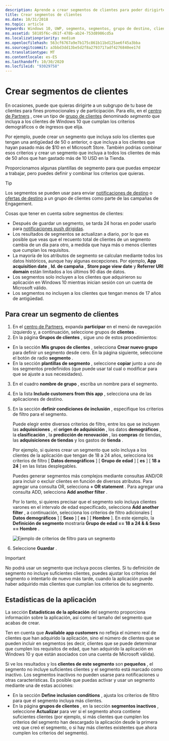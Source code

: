 ```yaml
---
description: Aprende a crear segmentos de clientes para poder dirigirte a un subgrupo de tu base de clientes para fines promocionales o de participación.
title: Crear segmentos de clientes
ms.date: 10/31/2018
ms.topic: article
keywords: Windows 10, UWP, segmento, segmentos, grupo de destino, clientes
ms.assetid: 58185f6c-d61f-478b-ab24-753d8986cd5a
ms.localizationpriority: medium
ms.openlocfilehash: 563cf6767a9e7b175c861b11bd125ae6f45a3bba
ms.sourcegitcommit: a3bbd3dd13be5d2f8a2793717adf4276840ee17d
ms.translationtype: MT
ms.contentlocale: es-ES
ms.lasthandoff: 10/30/2020
ms.locfileid: "93029758"
---
```

# <a name="create-customer-segments"></a>Crear segmentos de clientes

En ocasiones, puede que quieras dirigirte a un subgrupo de tu base de clientes para fines promocionales y de participación. Para ello, en el [centro de Partners](https://partner.microsoft.com/dashboard) , cree un tipo de [grupo de clientes](create-customer-groups.md) denominado *segmento* que incluya a los clientes de Windows 10 que cumplan los criterios demográficos o de ingresos que elija.

Por ejemplo, puede crear un segmento que incluya solo los clientes que tengan una antigüedad de 50 o anterior, o que incluya a los clientes que hayan pasado más de $10 en el Microsoft Store. También podrías combinar esos criterios y crear un segmento que incluya a todos los clientes de más de 50 años que han gastado más de 10 USD en la Tienda. 

Proporcionamos algunas plantillas de segmento para que puedas empezar a trabajar, pero puedes definir y combinar los criterios que quieras.

> [!TIP]
> Los segmentos se pueden usar para enviar [notificaciones de destino](send-push-notifications-to-your-apps-customers.md) o [ofertas de destino](use-targeted-offers-to-maximize-engagement-and-conversions.md) a un grupo de clientes como parte de las campañas de Engagement.

Cosas que tener en cuenta sobre segmentos de clientes:
- Después de guardar un segmento, se tarda 24 horas en poder usarlo para [notificaciones push dirigidas](send-push-notifications-to-your-apps-customers.md).
- Los resultados de segmentos se actualizan a diario, por lo que es posible que veas que el recuento total de clientes de un segmento cambia de un día para otro, a medida que haya más o menos clientes que cumplan los requisitos.
- La mayoría de los atributos de segmento se calculan mediante todos los datos históricos, aunque hay algunas excepciones. Por ejemplo, **App acquisition date** , **Id. de campaña** , **Store page view date** y **Referrer URI domain** están limitados a los últimos 90 días de datos.
- Los segmentos solo incluyen a los clientes que adquirieron su aplicación en Windows 10 mientras inician sesión con un cuenta de Microsoft válido. 
- Los segmentos no incluyen a los clientes que tengan menos de 17 años de antigüedad.

## <a name="to-create-a-customer-segment"></a>Para crear un segmento de clientes

1.  En el [centro de Partners](https://partner.microsoft.com/dashboard), expanda **participar** en el menú de navegación izquierdo y, a continuación, seleccione grupos de **clientes** .
2.  En la página **Grupos de clientes** , sigue uno de estos procedimientos:
 - En la sección **Mis grupos de clientes** , selecciona **Crear nuevo grupo** para definir un segmento desde cero. En la página siguiente, seleccione el botón de radio **segmento** .
 - En la sección **plantillas de segmento** , seleccione **copiar** junto a uno de los segmentos predefinidos (que puede usar tal cual o modificar para que se ajuste a sus necesidades).
3.  En el cuadro **nombre de grupo** , escriba un nombre para el segmento.
4.  En la lista **Include customers from this app** , selecciona una de las aplicaciones de destino.
5.  En la sección **definir condiciones de inclusión** , especifique los criterios de filtro para el segmento.

    Puede elegir entre diversos criterios de filtro, entre los que se incluyen las **adquisiciones** , el **origen de adquisición** , los datos **demográficos** , la **clasificación** , la **predicción de renovación** , las **compras** de tiendas, las **adquisiciones de tiendas** y los gastos de **tienda** .

    Por ejemplo, si quieres crear un segmento que solo incluya a los clientes de la aplicación que tengan de 18 a 24 años, selecciona los criterios de filtro [ **Datos demográficos** ] [ **Grupo de edad** ] [ **es** ] [ **18 a 24** ] en las listas desplegables.

    Puedes generar segmentos más complejos mediante consultas AND/OR para incluir o excluir clientes en función de diversos atributos. Para agregar una consulta OR, selecciona **+ OR statement** . Para agregar una consulta ADD, selecciona **Add another filter** .

    Por lo tanto, si quieres precisar que el segmento solo incluya clientes varones en el intervalo de edad especificado, selecciona **Add another filter** , a continuación, selecciona los criterios de filtro adicionales [ **Datos demográficos** ] [ **Sexo** ] [ **es** ] [ **Hombre** ]. En este ejemplo, la **Definición de segmento** mostraría **Grupo de edad == 18 a 24 & & Sexo == Hombre** .

    ![Ejemplo de criterios de filtro para un segmento](images/create-segment-inclusions.png)
6. Seleccione **Guardar** .

> [!IMPORTANT]
> No podrá usar un segmento que incluya pocos clientes. Si tu definición de segmento no incluye suficientes clientes, puedes ajustar los criterios del segmento o intentarlo de nuevo más tarde, cuando la aplicación puede haber adquirido más clientes que cumplan los criterios de tu segmento.


## <a name="app-statistics"></a>Estadísticas de la aplicación

La sección **Estadísticas de la aplicación** del segmento proporciona información sobre la aplicación, así como el tamaño del segmento que acabas de crear.

Ten en cuenta que **Available app customers** no refleja el número real de clientes que han adquirido la aplicación, sino el número de clientes que se pueden incluir en segmentos (es decir, clientes que se puede determinar que cumplen los requisitos de edad, que han adquirido la aplicación en Windows 10 y que están asociados con una cuenta de Microsoft válida).

Si ve los resultados y los **clientes de este segmento** son **pequeños** , el segmento no incluye suficientes clientes y el segmento está marcado como inactivo. Los segmentos inactivos no pueden usarse para notificaciones u otras características. Es posible que puedas activar y usar un segmento mediante una de estas acciones:

- En la sección **Define inclusion conditions** , ajusta los criterios de filtro para que el segmento incluya más clientes.
- En la página **grupos de clientes** , en la sección **segmentos inactivos** , seleccione **Actualizar** para ver si el segmento ahora contiene suficientes clientes (por ejemplo, si más clientes que cumplen los criterios del segmento han descargado la aplicación desde la primera vez que creó el segmento, o si hay más clientes existentes que ahora cumplen los criterios del segmento).
